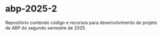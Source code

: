 # abp-2025-2
Repositório contendo código e recursos para desenvolvimento do projeto de ABP do segundo semestre de 2025.
